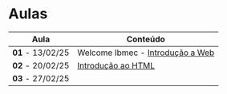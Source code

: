 # Aulas

| Aula | Conteúdo |
| ---- | -------- |
| __01__ - 13/02/25    | Welcome Ibmec - [Introdução a Web](../docs/01_Introducao_WEB.pdf)        |
| __02__ - 20/02/25     | [Introdução ao HTML](../docs/02_Introducao_HTML.pdf) |
| __03__ - 27/02/25     |   |
<!--


| __04__ - 28/08/24     | [Introdução ao CSS](../docs/03_Introducao_CSS.pdf)  |

| __05__ - 04/09/24     | [span](https://www.w3schools.com/tags/tag_span.asp), [div](https://www.w3schools.com/html/html_div.asp), [class](https://www.w3schools.com/html/html_classes.asp), [id](https://www.w3schools.com/html/html_id.asp), [Selectors](https://www.w3schools.com/css/css_selectors.asp), etc...                |

| __06__ - 11/09/24     | [Posicionamento](https://jonh-carvalho.github.io/DW_24.2_8003/_Disciplina/Roteiros/posicionamento/) e Layout - [FlexBox](https://jonh-carvalho.github.io/DW_24.2_8003/_Disciplina/Roteiros/posicionamento/) e [Grid](https://jonh-carvalho.github.io/DW_24.2_8003/_Disciplina/Roteiros/grid/) CSS |

| __07__ - 18/09/24     | [Responsividade](https://jonh-carvalho.github.io/DW_24.2_8003/_Disciplina/Roteiros/siteresponsivo/)                                                                                                                                                                                          |
| __08__ - 25/09/24     | AP1   |

| __09__ - 02/10/24     | [Introdução ao Javascript](./docs/04_Introducao_JavaScript.pdf)  |

| __10__ - 09/10/24     | Javascript - [Variáveis](https://developer.mozilla.org/pt-BR/docs/Web/JavaScript/Guide/Grammar_and_types) - [String]() - [Array](./Roteiros/js/array.md)  |

| __11__ - 16/10/24     | Javascript - [Fundamentos Objetos](https://www.w3schools.com/js/js_objects.asp) - Básico [Objetos](https://developer.mozilla.org/pt-BR/docs/Learn/JavaScript/Objects/Basics)  |

| __12__ - 23/10/24     | Javascript - [Set e Map](./Roteiros/js/map.md) - [Formulários](./Roteiros/js/forms.md) |

| __13__ - 30/10/24     |  Javascript - [Fetch](https://jonh-carvalho.github.io/DW_24.2_8003/_Disciplina/Roteiros/js/07_Fetch/)   -  [Lendo Json](https://jonh-carvalho.github.io/DW_24.2_8003/_Disciplina/Roteiros/js/08_Lendo%20Json/)|

| __14__ - 06/11/24     | Javascript - [Fetch/API](https://jonh-carvalho.github.io/DW_24.2_8003/_Disciplina/Roteiros/js/09_FetchApi/)  |

| __15__ - 13/11/24     | [Manipulando Html com js](https://jonh-carvalho.github.io/DW_24.2_8003/_Disciplina/Roteiros/js/11_FormsJS/)    |

| __16__ - 20/11/24     | Feriado  |

| __17__ - 27/11/24     | AP2      |

| __18__ - 04/12/24     | AS -  Toda matéria (objetivas, discursivas e desenvolvimento)   |
-->

